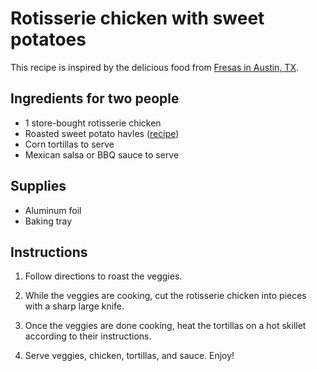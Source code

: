 # Rotisserie chicken with sweet potatoes

This recipe is inspired by the delicious food from [Fresas in Austin, TX](https://www.fresaschicken.com/). 


## Ingredients for two people

- 1 store-bought rotisserie chicken
- Roasted sweet potato havles ([recipe](../sides/roasted-sweet-potato-halves.md))
- Corn tortillas to serve
- Mexican salsa or BBQ sauce to serve


## Supplies

- Aluminum foil
- Baking tray


## Instructions

1. Follow directions to roast the veggies.

2. While the veggies are cooking, cut the rotisserie chicken into pieces with a sharp large knife.

3. Once the veggies are done cooking, heat the tortillas on a hot skillet according to their instructions.

7. Serve veggies, chicken, tortillas, and sauce. Enjoy!

